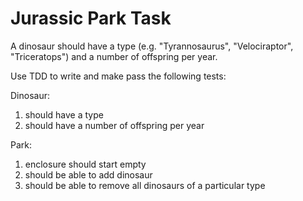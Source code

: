 # Jurassic Park Task

A dinosaur should have a type (e.g. "Tyrannosaurus", "Velociraptor", "Triceratops") and a number of offspring per year. 

Use TDD to write and make pass the following tests:

Dinosaur:
1. should have a type
2. should have a number of offspring per year

Park:
1. enclosure should start empty
2. should be able to add dinosaur
3. should be able to remove all dinosaurs of a particular type
